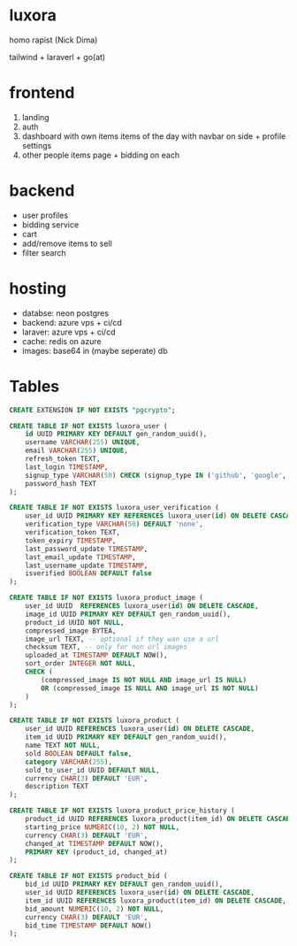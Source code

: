 # luxora

homo rapist (Nick Dima)

tailwind + laraverl + go(at)

# frontend

1. landing
2. auth
3. dashboard with own items items of the day with navbar on side + profile settings
4. other people items page + bidding on each

# backend
- user profiles
- bidding service
- cart
- add/remove items to sell
- filter search

# hosting

- databse: neon postgres
- backend: azure vps + ci/cd
- laraver: azure vps + ci/cd
- cache: redis on azure
- images: base64 in (maybe seperate) db

# Tables

```sql
CREATE EXTENSION IF NOT EXISTS "pgcrypto";

CREATE TABLE IF NOT EXISTS luxora_user (
    id UUID PRIMARY KEY DEFAULT gen_random_uuid(),
    username VARCHAR(255) UNIQUE,
    email VARCHAR(255) UNIQUE,
    refresh_token TEXT,
    last_login TIMESTAMP,
    signup_type VARCHAR(50) CHECK (signup_type IN ('github', 'google', 'plain')),
    password_hash TEXT
);

CREATE TABLE IF NOT EXISTS luxora_user_verification (
    user_id UUID PRIMARY KEY REFERENCES luxora_user(id) ON DELETE CASCADE,
    verification_type VARCHAR(50) DEFAULT 'none',
    verification_token TEXT,
    token_expiry TIMESTAMP,
    last_password_update TIMESTAMP,
    last_email_update TIMESTAMP,
    last_username_update TIMESTAMP,
    isverified BOOLEAN DEFAULT false
);

CREATE TABLE IF NOT EXISTS luxora_product_image (
    user_id UUID  REFERENCES luxora_user(id) ON DELETE CASCADE,
    image_id UUID PRIMARY KEY DEFAULT gen_random_uuid(),
    product_id UUID NOT NULL,
    compressed_image BYTEA,
    image_url TEXT, -- optional if they wan use a url
    checksum TEXT, -- only for non url images
    uploaded_at TIMESTAMP DEFAULT NOW(),
    sort_order INTEGER NOT NULL,
    CHECK (
        (compressed_image IS NOT NULL AND image_url IS NULL)
        OR (compressed_image IS NULL AND image_url IS NOT NULL)
    )
);

CREATE TABLE IF NOT EXISTS luxora_product (
    user_id UUID REFERENCES luxora_user(id) ON DELETE CASCADE,
    item_id UUID PRIMARY KEY DEFAULT gen_random_uuid(),
    name TEXT NOT NULL,
    sold BOOLEAN DEFAULT false,
    category VARCHAR(255),
    sold_to_user_id UUID DEFAULT NULL, 
    currency CHAR(3) DEFAULT 'EUR',
    description TEXT
);

CREATE TABLE IF NOT EXISTS luxora_product_price_history (
    product_id UUID REFERENCES luxora_product(item_id) ON DELETE CASCADE UNIQUE,
    starting_price NUMERIC(10, 2) NOT NULL,
    currency CHAR(3) DEFAULT 'EUR',
    changed_at TIMESTAMP DEFAULT NOW(),
    PRIMARY KEY (product_id, changed_at)
);

CREATE TABLE IF NOT EXISTS product_bid (
    bid_id UUID PRIMARY KEY DEFAULT gen_random_uuid(),
    user_id UUID REFERENCES luxora_user(id) ON DELETE CASCADE,
    item_id UUID REFERENCES luxora_product(item_id) ON DELETE CASCADE,
    bid_amount NUMERIC(10, 2) NOT NULL,
    currency CHAR(3) DEFAULT 'EUR',
    bid_time TIMESTAMP DEFAULT NOW()
);
```
